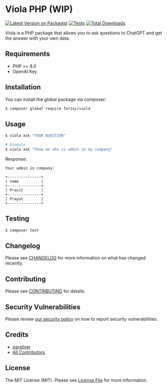 # Viola PHP (WIP)

[![Latest Version on Packagist](https://img.shields.io/packagist/v/farzai/viola-php.svg?style=flat-square)](https://packagist.org/packages/farzai/viola-php)
[![Tests](https://img.shields.io/github/actions/workflow/status/farzai/viola-php/run-tests.yml?branch=main&label=tests&style=flat-square)](https://github.com/farzai/viola-php/actions/workflows/run-tests.yml)
[![Total Downloads](https://img.shields.io/packagist/dt/farzai/viola-php.svg?style=flat-square)](https://packagist.org/packages/farzai/viola-php)

Viola is a PHP package that allows you to ask questions to ChatGPT and get the answer with your own data.

## Requirements

- PHP >= 8.0
- OpenAI Key


## Installation

You can install the global package via composer:

```bash
$ composer global require farzai/viola
```

## Usage

```bash
$ viola ask "YOUR QUESTION"

# Example
$ viola ask "Show me who is admin in my company"
```

Response:
```text
Your admin in company:

+---------------+
| name          |
+---------------+
| Pravit        |
+---------------+
| Prayut        |
+---------------+
```

## Testing

```bash
$ composer test
```

## Changelog

Please see [CHANGELOG](CHANGELOG.md) for more information on what has changed recently.

## Contributing

Please see [CONTRIBUTING](https://github.com/spatie/.github/blob/main/CONTRIBUTING.md) for details.

## Security Vulnerabilities

Please review [our security policy](../../security/policy) on how to report security vulnerabilities.

## Credits

- [parsilver](https://github.com/parsilver)
- [All Contributors](../../contributors)

## License

The MIT License (MIT). Please see [License File](LICENSE.md) for more information.
